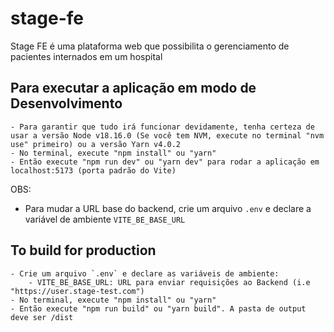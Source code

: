 # stage-fe

Stage FE é uma plataforma web que possibilita o gerenciamento de pacientes internados em um hospital

## Para executar a aplicação em modo de Desenvolvimento

    - Para garantir que tudo irá funcionar devidamente, tenha certeza de usar a versão Node v18.16.0 (Se você tem NVM, execute no terminal "nvm use" primeiro) ou a versão Yarn v4.0.2
    - No terminal, execute "npm install" ou "yarn"
    - Então execute "npm run dev" ou "yarn dev" para rodar a aplicação em localhost:5173 (porta padrão do Vite)

OBS:

- Para mudar a URL base do backend, crie um arquivo `.env` e declare a variável de ambiente `VITE_BE_BASE_URL`

## To build for production

    - Crie um arquivo `.env` e declare as variáveis de ambiente:
        - VITE_BE_BASE_URL: URL para enviar requisições ao Backend (i.e "https://user.stage-test.com")
    - No terminal, execute "npm install" ou "yarn"
    - Então execute "npm run build" ou "yarn build". A pasta de output deve ser /dist
